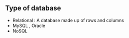 ## Type of database

- Relational : A database made up of rows and columns
- MySQL , Oracle
- NoSQL
